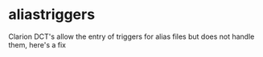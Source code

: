 # aliastriggers
Clarion DCT's allow the entry of triggers for alias files but does not handle them, here's a fix
